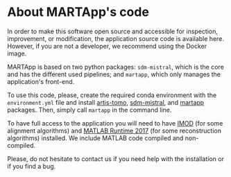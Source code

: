# About MARTApp's code

In order to make this software open source and accessible for inspection, improvement, or modification, 
the application source code is available here. However, if you are not a developer, we recommend using the Docker image.

MARTApp is based on two python packages: `sdm-mistral`, which is the core and 
has the different used pipelines; and `martapp`, which only manages the application's front-end.

To use this code, please, create the required conda environment with the `environment.yml` file and install [artis-tomo](https://github.com/ALBA-Synchrotron-Methodology/artis_tomo), [sdm-mistral](./sdm-mistral/), and [martapp](./martapp/) packages. Then, simply call `martapp` in the command line.

To have full access to the application you will need to have [IMOD](https://bio3d.colorado.edu/imod/) (for some alignment algorithms) and [MATLAB Runtime 2017](https://es.mathworks.com/products/compiler/matlab-runtime.html) (for some reconstruction algorithms) installed. We include MATLAB code compiled and non-compiled.

Please, do not hesitate to contact us if you need help with the installation or if you find a bug.